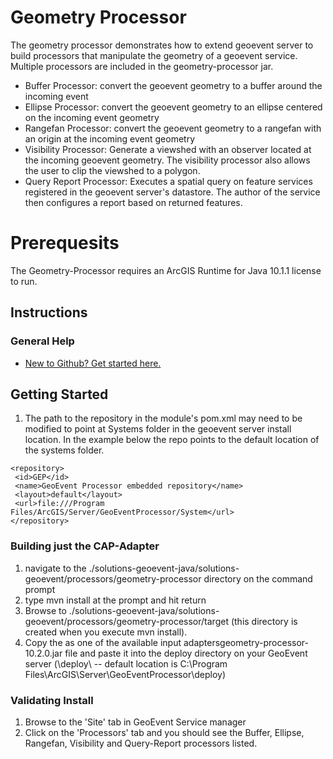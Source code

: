 # Geometry Processor

The geometry processor demonstrates how to extend geoevent server to build processors that manipulate the geometry of a geoevent service.
Multiple processors are included in the geometry-processor jar.  

* Buffer Processor: convert the geoevent geometry to a buffer around the incoming event
* Ellipse Processor: convert the geoevent geometry to an ellipse centered on the incoming event geometry
* Rangefan Processor: convert the geoevent geometry to a rangefan with an origin at the incoming event geometry
* Visibility Processor: Generate a viewshed with an observer located at the incoming geoevent geometry.  The visibility processor also allows the user to clip the viewshed to a polygon.
* Query Report Processor: Executes a spatial query on feature services registered in the geoevent server's datastore.  The author of the service then configures a report based on returned features.



# Prerequesits
The Geometry-Processor requires an ArcGIS Runtime for Java 10.1.1 license to run.

## Instructions

### General Help

* [New to Github? Get started here.](http://htmlpreview.github.com/?https://github.com/Esri/esri.github.com/blob/master/help/esri-getting-to-know-github.html)

## Getting Started
1. The path to the repository in the module's pom.xml may need to be modified to point at Systems folder in the geoevent server install location.  In the example below the repo points to the default location of the systems folder.
 
 ```
<repository> 
  <id>GEP</id>
  <name>GeoEvent Processor embedded repository</name>
  <layout>default</layout>
  <url>file:///Program Files/ArcGIS/Server/GeoEventProcessor/System</url> 
</repository>
```

### Building just the CAP-Adapter
 
1. navigate to the ./solutions-geoevent-java/solutions-geoevent/processors/geometry-processor directory on the command prompt
2. type mvn install at the prompt and hit return
3. Browse to ./solutions-geoevent-java/solutions-geoevent/processors/geometry-processor/target (this directory is created when you execute mvn install).
4. Copy the as one of the available input adaptersgeometry-processor-10.2.0.jar file and paste it into the deploy directory on your GeoEvent server (<GeoEventServer install location>\deploy\ -- default location is C:\Program Files\ArcGIS\Server\GeoEventProcessor\deploy)
 
### Validating Install
 
1. Browse to the 'Site' tab in GeoEvent Service manager
2. Click on the 'Processors' tab and you should see the Buffer, Ellipse, Rangefan, Visibility and Query-Report processors listed.

